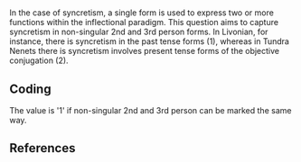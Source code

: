 # [](ParameterTable?__template__=property.md&property=Name#cldf:UT037)

In the case of syncretism, a single form is used to express two or more functions within the inflectional paradigm. 
This question aims to capture syncretism in non-singular 2nd and 3rd person forms. In Livonian, for instance, there 
is syncretism in the past tense forms (1), whereas in Tundra Nenets there is syncretism involves present tense forms 
of the objective conjugation (2).

[](ExampleTable?example_id=1&with_internal_ref_link#cldf:UT037-1)

[](ExampleTable?example_id=2&with_internal_ref_link#cldf:UT037-2)

## Coding

The value is '1' if non-singular 2nd and 3rd person can be marked the same way.

## References

[](Source?cited_only#cldf:__all__)
